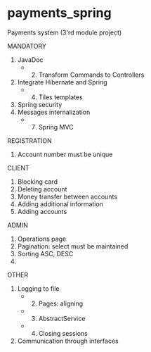 # payments_spring
Payments system (3'rd module project)

MANDATORY
1. JavaDoc
    + 2. Transform Commands to Controllers
3. Integrate Hibernate and Spring
    + 4. Tiles templates
5. Spring security
6. Messages internalization
    + 7. Spring MVC

REGISTRATION
1. Account number must be unique

CLIENT
1. Blocking card
2. Deleting account
3. Money transfer between accounts
4. Adding additional information
5. Adding accounts

ADMIN
1. Operations page
2. Pagination: select must be maintained
3. Sorting ASC, DESC
4. 

OTHER
1. Logging to file
    + 2. Pages: aligning
    + 3. AbstractService
    + 4. Closing sessions
5. Communication through interfaces